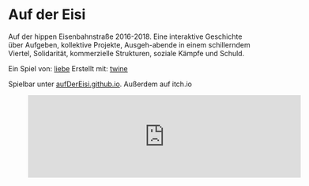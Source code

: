 # Auf der Eisi
Auf der hippen Eisenbahnstraße 2016-2018. Eine interaktive Geschichte über Aufgeben, kollektive Projekte, Ausgeh-abende in einem schillerndem Viertel, Solidarität, kommerzielle Strukturen, soziale Kämpfe und Schuld.


Ein Spiel von: <a href="mailto:l_i_e_b_e@riseup.net">liebe</a>
Erstellt mit: [twine](http://twinery.org)

Spielbar unter [aufDerEisi.github.io](https://aufdereisi.github.io).
Außerdem auf itch.io
<figure class="video_container">
<iframe src="https://itch.io/embed/492765?bg_color=0a0213&amp;fg_color=fcecf6&amp;link_color=395284&amp;border_color=5b74a6" height="167" frameborder="0" width="552"</iframe>
</figure>

Ohne Account auch hier zum bearbeiten kopierbar: [eisi-aura.glitch.me](https://glitch.com/edit/#!/eisi-aura)

<a rel="license" href="http://creativecommons.org/licenses/by/4.0/"><img alt="Creative Commons Lizenzvertrag" style="border-width:0" src="https://i.creativecommons.org/l/by/4.0/88x31.png" /></a><br />Dieses Werk ist lizenziert unter einer <a rel="license" href="http://creativecommons.org/licenses/by/4.0/">Creative Commons Namensnennung 4.0 International Lizenz</a>.
